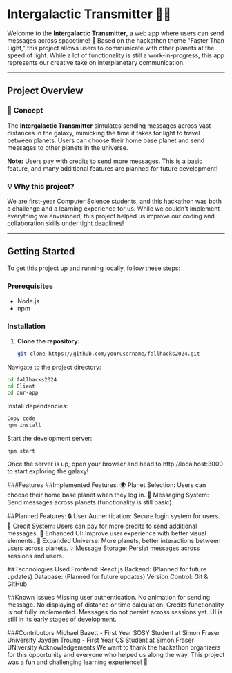 # Intergalactic Transmitter 🚀✨

Welcome to the **Intergalactic Transmitter**, a web app where users can send messages across spacetime! 🌌 Based on the hackathon theme "Faster Than Light," this project allows users to communicate with other planets at the speed of light. While a lot of functionality is still a work-in-progress, this app represents our creative take on interplanetary communication.

---

## Project Overview

### 📜 **Concept**
The **Intergalactic Transmitter** simulates sending messages across vast distances in the galaxy, mimicking the time it takes for light to travel between planets. Users can choose their home base planet and send messages to other planets in the universe. 

**Note:** Users pay with credits to send more messages. This is a basic feature, and many additional features are planned for future development!

### 💡 **Why this project?**
We are first-year Computer Science students, and this hackathon was both a challenge and a learning experience for us. While we couldn't implement everything we envisioned, this project helped us improve our coding and collaboration skills under tight deadlines!

---

## Getting Started

To get this project up and running locally, follow these steps:

### Prerequisites

- Node.js
- npm

### Installation

1. **Clone the repository:**
   ```bash
   git clone https://github.com/yourusername/fallhacks2024.git
Navigate to the project directory:
```bash
cd fallhacks2024
cd Client
cd our-app
```
Install dependencies:

```bash
Copy code
npm install
```
Start the development server:

```bash
npm start
```
Once the server is up, open your browser and head to http://localhost:3000 to start exploring the galaxy!

###Features
##Implemented Features:
🌍 Planet Selection: Users can choose their home base planet when they log in.
💬 Messaging System: Send messages across planets (functionality is still basic).


##Planned Features:
🔒 User Authentication: Secure login system for users.
💸 Credit System: Users can pay for more credits to send additional messages.
🌠 Enhanced UI: Improve user experience with better visual elements.
🌌 Expanded Universe: More planets, better interactions between users across planets.
💡 Message Storage: Persist messages across sessions and users.


##Technologies Used
Frontend: React.js
Backend: (Planned for future updates)
Database: (Planned for future updates)
Version Control: Git & GitHub

##Known Issues
Missing user authentication.
No animation for sending message.
No displaying of distance or time calculation.
Credits functionality is not fully implemented.
Messages do not persist across sessions yet.
UI is still in its early stages of development.

###Contributors
Michael Bazett - First Year SOSY Student at Simon Fraser University
Jayden Troung - First Year CS Student at Simon Fraser UNiversity
Acknowledgements
We want to thank the hackathon organizers for this opportunity and everyone who helped us along the way. This project was a fun and challenging learning experience! 🙌
